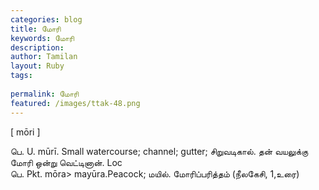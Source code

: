 ```yaml
---
categories: blog
title: மோரி
keywords: மோரி
description: 
author: Tamilan
layout: Ruby
tags: 
 
permalink: மோரி
featured: /images/ttak-48.png
---
```

  
[ mōri ]  
  
பெ. U. mūrī. Small watercourse; channel; gutter; சிறுவடிகால். தன் வயலுக்கு மோரி ஒன்று வெட்டினான். Loc  
பெ. Pkt. mōra> mayūra.Peacock; மயில். மோரிப்பரித்தம் (நீலகேசி, 1,உரை)